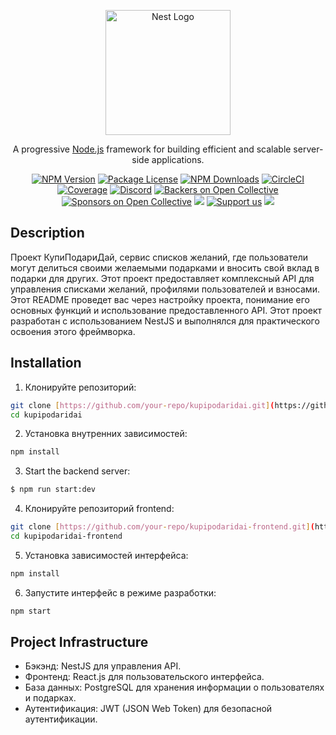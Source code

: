 <p align="center">
  <a href="http://nestjs.com/" target="blank"><img src="https://nestjs.com/img/logo-small.svg" width="200" alt="Nest Logo" /></a>
</p>

[circleci-image]: https://img.shields.io/circleci/build/github/nestjs/nest/master?token=abc123def456
[circleci-url]: https://circleci.com/gh/nestjs/nest

  <p align="center">A progressive <a href="http://nodejs.org" target="_blank">Node.js</a> framework for building efficient and scalable server-side applications.</p>
    <p align="center">
<a href="https://www.npmjs.com/~nestjscore" target="_blank"><img src="https://img.shields.io/npm/v/@nestjs/core.svg" alt="NPM Version" /></a>
<a href="https://www.npmjs.com/~nestjscore" target="_blank"><img src="https://img.shields.io/npm/l/@nestjs/core.svg" alt="Package License" /></a>
<a href="https://www.npmjs.com/~nestjscore" target="_blank"><img src="https://img.shields.io/npm/dm/@nestjs/common.svg" alt="NPM Downloads" /></a>
<a href="https://circleci.com/gh/nestjs/nest" target="_blank"><img src="https://img.shields.io/circleci/build/github/nestjs/nest/master" alt="CircleCI" /></a>
<a href="https://coveralls.io/github/nestjs/nest?branch=master" target="_blank"><img src="https://coveralls.io/repos/github/nestjs/nest/badge.svg?branch=master#9" alt="Coverage" /></a>
<a href="https://discord.gg/G7Qnnhy" target="_blank"><img src="https://img.shields.io/badge/discord-online-brightgreen.svg" alt="Discord"/></a>
<a href="https://opencollective.com/nest#backer" target="_blank"><img src="https://opencollective.com/nest/backers/badge.svg" alt="Backers on Open Collective" /></a>
<a href="https://opencollective.com/nest#sponsor" target="_blank"><img src="https://opencollective.com/nest/sponsors/badge.svg" alt="Sponsors on Open Collective" /></a>
  <a href="https://paypal.me/kamilmysliwiec" target="_blank"><img src="https://img.shields.io/badge/Donate-PayPal-ff3f59.svg"/></a>
    <a href="https://opencollective.com/nest#sponsor"  target="_blank"><img src="https://img.shields.io/badge/Support%20us-Open%20Collective-41B883.svg" alt="Support us"></a>
  <a href="https://twitter.com/nestframework" target="_blank"><img src="https://img.shields.io/twitter/follow/nestframework.svg?style=social&label=Follow"></a>
</p>
  <!--[![Backers on Open Collective](https://opencollective.com/nest/backers/badge.svg)](https://opencollective.com/nest#backer)
  [![Sponsors on Open Collective](https://opencollective.com/nest/sponsors/badge.svg)](https://opencollective.com/nest#sponsor)-->

## Description
Проект КупиПодариДай, сервис списков желаний, где пользователи могут делиться своими желаемыми подарками и вносить свой вклад в подарки для других. Этот проект предоставляет комплексный API для управления списками желаний, профилями пользователей и взносами. Этот README проведет вас через настройку проекта, понимание его основных функций и использование предоставленного API. Этот проект разработан с использованием NestJS и выполнялся для практического освоения этого фреймворка.


## Installation

1. Клонируйте репозиторий:
```bash
git clone [https://github.com/your-repo/kupipodaridai.git](https://github.com/TerSV86/backend-kupipodariday.git)
cd kupipodaridai
```
2. Установка внутренних зависимостей:
```bash
npm install
```
3. Start the backend server:
```bash
$ npm run start:dev
```
4. Клонируйте репозиторий frontend:
```bash
git clone [https://github.com/your-repo/kupipodaridai-frontend.git](https://github.com/yandex-praktikum/kupipodariday-frontend.git)
cd kupipodaridai-frontend
```
5. Установка зависимостей интерфейса:
```bash
npm install
```
6. Запустите интерфейс в режиме разработки:
```bash
npm start 
```
## Project Infrastructure
- Бэкэнд: NestJS для управления API.
- Фронтенд: React.js для пользовательского интерфейса.
- База данных: PostgreSQL для хранения информации о пользователях и подарках.
- Аутентификация: JWT (JSON Web Token) для безопасной аутентификации.


